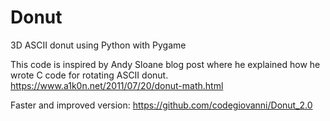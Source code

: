 # Donut
3D ASCII donut using Python with Pygame

This code is inspired by Andy Sloane blog post where he explained how he wrote C code for rotating ASCII donut. 
https://www.a1k0n.net/2011/07/20/donut-math.html

Faster and improved version:
https://github.com/codegiovanni/Donut_2.0
